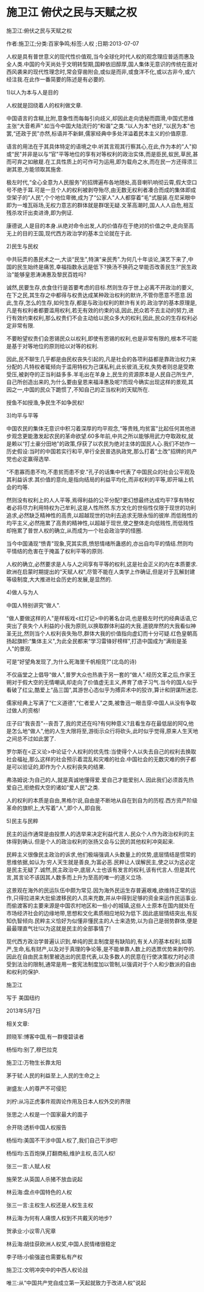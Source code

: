# 施卫江  俯伏之民与天赋之权

施卫江:俯伏之民与天赋之权

作者:施卫江;分类:百家争鸣;标签:人权 ;日期:2013-07-07

人权是具有普世意义的现代性价值观,当今全球化时代人权的观念理应普适而惠及全人类.中国的今天尚处于文明转型期,国粹依旧醇厚,国人集体无意识的传统在面对西风袭来的现代性理念时,常会穿凿附会,或似是而非,或食洋不化,或以古非今,或六经注我.在此作一番简要的陈述是有必要的.

1)以人为本与人是目的

人权就是回绕着人的权利做文章.

中国语言的含糊,比附,意象性而每每引向歧义,却因此走向诡秘而圆滑,中国式思维主张“大音希声".如当今中国大陆流行的“和谐"之类.“以人为本"也好,“以民为本"也罢,“还政于民"亦然,标语并不新鲜,儒家经典中多处洋溢着民本主义的价值原意.

语言的用法在于其具体特定的语境之中.听其言观其行察其心,在此,作为本的“人"抑或“民"并非是以与“官"平等地位的享有对等权利的政治实体,而是臣民,蚁民,草民,甚而可弃之如敝屣.在工具性质上的可作可为运用,即为载舟之水,而在民一方还得须三谢其恩,方能领取其施舍.

极左时代,“全心全意为人民服务"的招牌遍布各地随处,高音喇叭响彻云霄,假大空口号不绝于耳.可是一旦个人的权利被剥夺殆尽,由无数无权利者凑合而成的集体即成空架子的“人民",个个地位卑微,成为了“公家人"人人都穿着“毛"式服装.在尼采眼中即为一堆瓦砾场,无权力意志的群体就是群氓无疑.文革高潮时,国人人人自危,相互残杀攻讦出卖进谗,即为例证.

康德说,人是目的本身.从绝对命令出发,人的价值存在于绝对的价值之中,走向至高无上的目的王国,现代西方政治学的基本立论就在于此.

2)民生与民权

中共玩弄的愚民术之一,大谈“民生",特演“亲民秀".为何几十年谈论,演艺下来了,中国的民生始终是痛苦,幸福指数永远是低下?换汤不换药之举能否改善民生?“民生政治"能够皇恩涛涛惠及黎民百姓吗?

诚然,民要生存,衣食住行是首要考虑的目标.然则生存于世上必离不开政治的要义,在下之民,其生存之中都得与权贵达成某种政治权利的默许,不管你愿意不愿意.因此,生存,怎么的生存,如何生存,都是与政治权利的默许有关的.政治学的基本原理是,凡是有权利者都要滥用权利,若无有效的约束的话,因此,民众若不去主动的努力,进行有效约束权利,那么权贵们不会主动给以民众多大的权利,因此,民众的生存权利必定非常有限.

不要盼望权贵们会恩锡民众以权利,即使有恩锡的权利,也是非常有限的,根本不可能是基于对等地位的原则给以对等的权利.

因此,民不聊生几乎都是由民权丧失引起的,凡是社会的各项利益都是靠政治权力来分配的.凡特权者辄倾向于滥用特权为己谋私利,此长彼消,无权,失势者则总是受欺受压,被剥夺的正当利益多多.羊毛出在羊身上,民生的资源原本是人民自己所生产,自己所创造出来的,为什么要由皇恩来福泽惠及呢?而现今确实出现这样的景观,其因之一,中国的民众下跪惯了,不知自己的正当权利的天赋所在.

授鱼不如授渔,争民生不如争民权!

3)均平与平等

中国农民的集体无意识中积习着深厚的均平观念,“等贵贱,均贫富"比起任何其他进步观念更能激发起农民的革命欲望.60多年前,中共之所以能够用武力夺取政权,就是赖以“打土豪分田地"的政策,俘获了以农民为绝对主体的国民人心.我们不妨作一历史假设:当时的中国若实行和平,举行全民普选执政党,那么打着“土改"招牌的共产党也必定赢得选举.

“不患寡而患不均,不患贫而患不安."孔子的话集中代表了中国民众的社会公平观及其利益诉求.其价值的意向,是指向结局的利益平均化,而非权利的平等,即开端上机会的均等.

然则没有权利上的人人平等,焉得利益的公平分配?更幻想最终达成均平?享有特权者必将尽力利用特权为己牟利,这是人性所然.东方文化的世俗性仅限于现世的功利追求,必然缺乏精神性的高贵,以超越现世的功利去追求无限永恒的彼岸.而低贱性的均平主义,必然拖累了高贵的精神性,以超越于现世,使之整体走向低贱性,而低贱性却拖累了普世人权的确立,从而成为一个社会政治学的怪圈.

当今中国涌现“愤青"现象,究其实质,愤怒情绪所蛊惑的,亦出自均平的情结.然则均平情结的危害在于掩盖了权利平等的原则.

人权的确立,必然要求是人与人之间享有平等的权利,这是社会正义的内在本质要求.欧洲在启蒙时期提出的“天赋人权",尽管不能在人类学上作确证,但是对于瓦解封建等级制度,大大推进社会历史的发展,是显然的.

4)做人与为人

中国人特别讲究“做人".

“做人要做这样的人"是样板戏<红灯记>中的著名台词,也是极左时代的经典话语,它突出了丧失个人利益的小我为原则,以换取群体利益的大我.道貌岸然的大我看似神圣无比,然则当个人权利丧失殆尽,群体大我的价值指向虚幻而十分可疑.红色皇朝高扬起旗帜:“集体主义",为此全民都来“学习雷锋好榜样",打造中国成为“满街是圣人"的景观.

可是“好望角发现了,为什么死海里千帆相竞?"(北岛的诗)

不仅庙堂之上倡导“做人",普罗大众也热衷于另一套的“做人".经历文革之后,作家王朔对于假大空的无情嘲讽,却走向了价值虚无主义,养育了痞子习气.当今的国人似乎看破了红尘,酷爱上“品三国",其游世心态似乎为搏弈术中的狡诈,算计和阴谋所迷恋.

儒家经典上写满了“仁义道德",“仁者爱人"之类,被鲁迅一眼击穿:中国人从没有争取过做人的资格!

庄子曰“我丧吾"--丧吾了,我的灵还在吗?有何种意义?且看生存在最低层的阿Q,他是怎么地“做人",他的人生大限将至,游街示众行将砍头,此时似乎觉得,原来人生天地之间总不过如此罢了.

罗尔斯在<正义论>中论证个人权利的优先性:当使得个人以失去自己的权利去换取社会福祉,那么这样的社会预示着混乱和灾难的社会.中国社会的无数灾难的例子都是可以验证的,即作为个人权利丧失的结果.

弗洛姆说:为自己的人,就是真诚地懂得爱.爱自己才能爱别人.因此我们必须首先热爱自己,拒绝假大空的诸如“爱人民"之类.

人的权利的本质是自由,黑格尔说,自由是不断地从自在到自为的历程.西方资产阶级革命的旗帜上,大写着“人",即个人,即自我.

5)民主与民粹

民主的运作通常是由投票人的选举来决定利益代言人.民众个人作为政治权利的主体得到确认.但是个人的政治权利的张扬又会与公民的其他权利冲突起来.

民粹主义很像民主政治的诉求,他们极端强调人头数量上的优势,底层情结是惯常的思维依据,如认为:穷人天生就是善良,为富必恶.民粹让人误解民主,使之以为这必定是民主无疑了.诚然,民主政治中,底层人士也该有发言的权利,该有代言人.但是其代言,其言论不该因其人数多而上升为至高的唯一的道义立场.

这景观在海外的民运队伍中颇为常见.因为海外民运生存普遍艰难,欲维持正常的运作,只得拉进来大批偷渡移民的人员来充数,并从中得到足够的资金来运作民运事业.而偷渡客的主要来源是中国农村地区和一些小的城镇,这些人士原本在国内就处在市场经济社会的边缘地带,思想和文化素质相应地较为低下.因此底层情结突出,有反知仇智倾向.民粹主义恰好为似懂非懂民主的人士来造势,以为自己是弱势群体,便是最最理直气壮!以为这就是民主的全部事情了!

现代西方政治学普遍认识到,单纯的民主制度是有缺陷的,有关人的基本权利,如尊严,生命,私有财产,以及对于真理的争论等,是不能单靠人数上的选票优势来剥夺的.因此在自由民主制里被选出的民意代表,以及多数人的民意在行使决策权力时必须受到法治的限制,通常是用一套宪法制度加以管制,以强调对于个人和少数派的自由和权利的保护.

施卫江

写于 美国纽约

2013年5月7日



相关文章:

顾晓军:博客中国,有一群傻碧读者

杨恒均:别了,穆巴拉克

施卫江:万物生长靠太阳

茅于轼:人民的利益至上,人民的生命之上

谢盛友:人的尊严不可侵犯

刘柠:从冯正虎事件观舆论作用及日本人权外交的界限

张思之:人权是一个国家最大的面子

佘开晓:透析中国人权报告

杨恒均:美国不干涉中国人权了,我们自己干涉吧!

杨恒均:五百炮弹,打翻商船,维护主权,击沉人权!

张三一言:人赋人权

施荣艺:从英国人杀猪不放血说起

林云海:盘点中国特色的人权

张三一言:主权生人权还是人权生主权

林云海:为何有人痛恨人权到不共戴天的地步?

贺承业:小议零八宪章

林云海:胡佳获欧洲人权奖,中国人民情绪很稳定

李子旸:小偷强盗也需要私有产权

施卫江:文明冲突中的中西人权论战

唯三:从“中国共产党自成立第一天起就致力于改进人权"说起